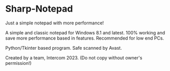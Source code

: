 # Sharp-Notepad
Just a simple notepad with more performance!

A simple and classic notepad for Windows 8.1 and latest. 100% working and save more performance based in features. Recommended for low end PCs.

Python/Tkinter based program. Safe scanned by Avast.

Created by a team, Intercom 2023. (Do not copy without owner's permission!)
